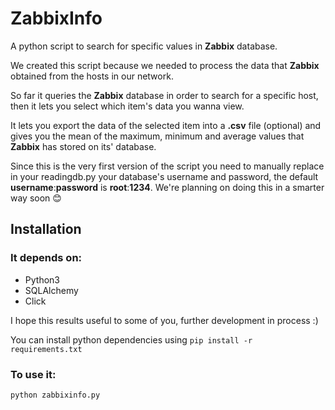 ZabbixInfo
========================

A python script to search for specific values in **Zabbix** database.

We created this script because we needed to process the data that **Zabbix** obtained from the hosts in our network.

So far it queries the **Zabbix** database in order to search for a specific host, then it lets you select which item's data you wanna view.

It lets you export the data of the selected item into a **.csv** file (optional) and gives you the mean of the maximum, minimum and average values that **Zabbix** has stored on its' database. 

Since this is the very first version of the script you need to manually replace in your readingdb.py your database's username and password, the default **username**:**password** is **root**:**1234**. We're planning on doing this in a smarter way soon :blush:

Installation
-------------------

### It depends on:

- Python3
- SQLAlchemy
- Click

I hope this results useful to some of you, further development in process :)

You can install python dependencies using `pip install -r requirements.txt`

### To use it:

```bash
python zabbixinfo.py 
```